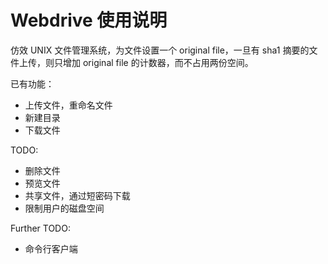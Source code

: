 Webdrive 使用说明
=================

仿效 UNIX 文件管理系统，为文件设置一个 original file，一旦有 sha1 摘要的文件上传，则只增加 original file 的计数器，而不占用两份空间。

已有功能：
+ 上传文件，重命名文件
+ 新建目录
+ 下载文件

TODO:
+ 删除文件
+ 预览文件
+ 共享文件，通过短密码下载
+ 限制用户的磁盘空间

Further TODO:
+ 命令行客户端

